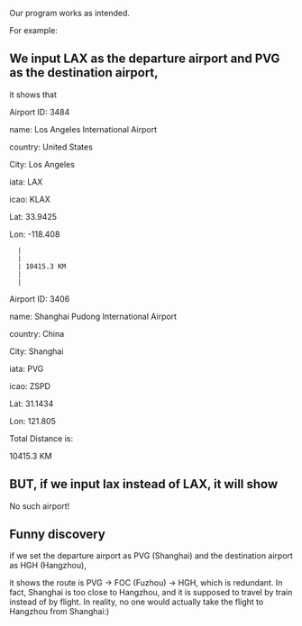 Our program works as intended.

For example:

## We input LAX as the departure airport and PVG as the destination airport,

it shows that

Airport ID: 3484

name: Los Angeles International Airport

country: United States

City: Los Angeles

iata: LAX

icao: KLAX

Lat: 33.9425

Lon: -118.408

      |
      |
      | 10415.3 KM
      |
      |
      
Airport ID: 3406

name: Shanghai Pudong International Airport

country: China

City: Shanghai

iata: PVG

icao: ZSPD

Lat: 31.1434

Lon: 121.805

Total Distance is:  

10415.3 KM 



## BUT, if we input lax instead of LAX, it will show 

No such airport!


## Funny discovery

if we set the departure airport as PVG (Shanghai) and the destination airport as HGH (Hangzhou), 

it shows the route is PVG -> FOC (Fuzhou) -> HGH, which is redundant. In fact, Shanghai is too close to Hangzhou, and it is supposed to travel by train instead of by flight. In reality, no one would actually take the flight to Hangzhou from Shanghai:)




